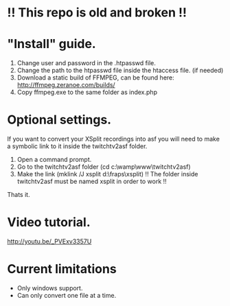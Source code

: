 # !! This repo is old and broken !!

# "Install" guide.
1. Change user and password in the .htpasswd file.
2. Change the path to the htpasswd file inside the htaccess file. (if needed)
3. Download a static build of FFMPEG, can be found here: http://ffmpeg.zeranoe.com/builds/
4. Copy ffmpeg.exe to the same folder as index.php

# Optional settings.
If you want to convert your XSplit recordings into asf you will need to make a symbolic link to it inside the twitchtv2asf folder.

1. Open a command prompt.
2. Go to the twitchtv2asf folder (cd c:\wamp\www\twitchtv2asf)
3. Make the link (mklink /J xsplit d:\fraps\xsplit\) !! The folder inside twitchtv2asf must be named xsplit in order to work !!

Thats it.

# Video tutorial.

http://youtu.be/_PVExv3357U

# Current limitations

- Only windows support.
- Can only convert one file at a time.
